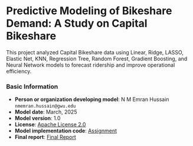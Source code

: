 # Predictive Modeling of Bikeshare Demand: A Study on Capital Bikeshare
This project analyzed Capital Bikeshare data using Linear, Ridge, LASSO, Elastic Net, KNN, Regression Tree, Random Forest, Gradient Boosting, and Neural Network models to forecast ridership and improve operational efficiency.

### Basic Information

* **Person or organization developing model**: N M Emran Hussain `nmemran.hussain@gwu.edu`
* **Model date**: March, 2025
* **Model version**: 1.0 
* **License**: [Apache License 2.0](https://github.com/nmemranhussain/RML_A_1_Group_11/blob/main/LICENSE)
* **Model implementation code**: [Assignment](https://github.com/nmemranhussain/6315_A_3/blob/main/6315_A_3_final.ipynb)
* **Final report**: [Final Report]()
